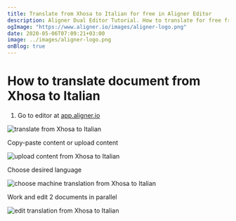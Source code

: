 ```yaml
---
title: Translate from Xhosa to Italian for free in Aligner Editor
description: Aligner Dual Editor Tutorial. How to translate for free from Xhosa to Italian. Aligner is multilingual document management platform. 
ogImage: "https://www.aligner.io/images/aligner-logo.png"
date: 2020-05-06T07:09:21+03:00
image: ../images/aligner-logo.png
onBlog: true
---
```


# How to translate document from Xhosa to Italian

1. Go to editor at [app.aligner.io](https://app.aligner.io "Aligner App web page")

![translate from Xhosa to Italian](../aligner-blank-editor.png "translate from Xhosa to Italian")

Copy-paste content or upload content

![upload content from Xhosa to Italian](../aligner-uploaded-document.png "upload content from Xhosa to Italian")

Choose desired language

![choose machine translation from Xhosa to Italian](../aligner-language-dropdown.png "choose machine translation from Xhosa to Italian")

Work and edit 2 documents in parallel

![edit translation from Xhosa to Italian](../aligner-double-sitded-editor.png "edit translation from Xhosa to Italian")

